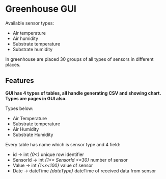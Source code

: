 # Greenhouse GUI

Available sensor types:
- Air temperature
- Air humidity
- Substrate temperature
- Substrate humidity

In greenhouse are placed 30 groups of all types of sensors in different places. 

## Features

**GUI has 4 types of tables, all handle generating CSV and showing chart. Types are pages in GUI also.**

Types below:

- Air Temperature
- Substrate temperature
- Air Humidity
- Substrate Humidity

Every table has name which is sensor type and 4 field:
- id -> int *{0<}* unique row identifier
- SensorId -> int *{1<= SensorId <=30}* number of sensor
- Value -> int *{1<x<100}* value of sensor
- Date -> dateTime *{dateType}* dateTime of received data from sensor
